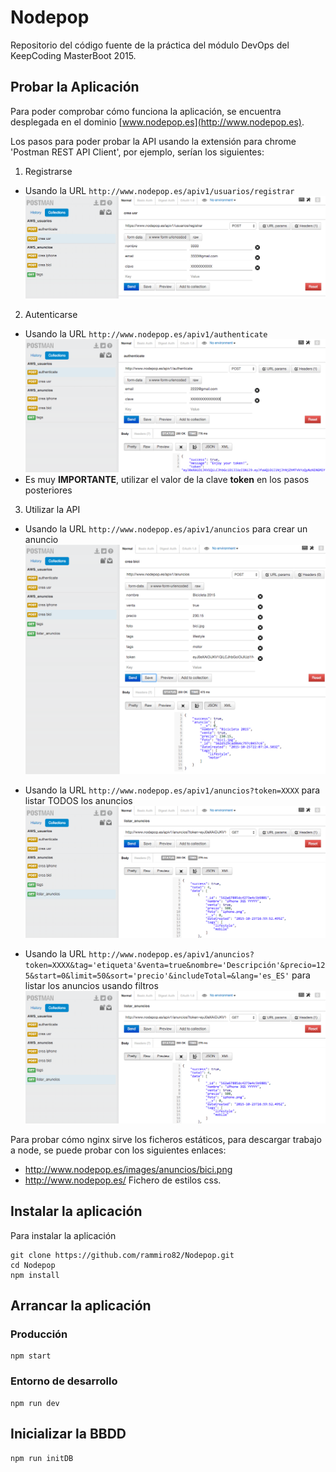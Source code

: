 # Nodepop
Repositorio del código fuente de la práctica del módulo DevOps del KeepCoding MasterBoot 2015.

## Probar la Aplicación
Para poder comprobar cómo funciona la aplicación, se encuentra desplegada en el dominio [www.nodepop.es](http://www.nodepop.es).

Los pasos para poder probar la API usando la extensión para chrome 'Postman REST API Client', por ejemplo, serían los siguientes:

1. Registrarse  
 - Usando la URL ``http://www.nodepop.es/apiv1/usuarios/registrar``
![Sin titulo](https://raw.githubusercontent.com/rammiro82/KeepCoding/master/Git/img_temp/01_registrarse.png "Registrarse en la App")

2. Autenticarse  
 - Usando la URL ``http://www.nodepop.es/apiv1/authenticate``
![Sin titulo](https://raw.githubusercontent.com/rammiro82/KeepCoding/master/Git/img_temp/02_autenticarse.png "Autenticarse en la App")
 - Es muy **IMPORTANTE**, utilizar el valor de la clave **token** en los pasos posteriores
3. Utilizar la API  
 - Usando la URL ``http://www.nodepop.es/apiv1/anuncios`` para crear un anuncio
![Sin titulo](https://raw.githubusercontent.com/rammiro82/KeepCoding/master/Git/img_temp/03_3_crearAnuncio.png "Crear anuncios en la App")

 - Usando la URL ``http://www.nodepop.es/apiv1/anuncios?token=XXXX`` para listar TODOS los anuncios
![Sin titulo](https://raw.githubusercontent.com/rammiro82/KeepCoding/master/Git/img_temp/03_2_consultarAuncios.png "Crear anuncios en la App")

 - Usando la URL ``http://www.nodepop.es/apiv1/anuncios?token=XXXX&tag='etiqueta'&venta=true&nombre='Descripción'&precio=125&start=0&limit=50&sort='precio'&includeTotal=&lang='es_ES'`` para listar los anuncios usando filtros
![Sin titulo](https://raw.githubusercontent.com/rammiro82/KeepCoding/master/Git/img_temp/03_2_consultarAuncios.png "Crear anuncios en la App")

Para probar cómo nginx sirve los ficheros estáticos, para descargar trabajo a node, se puede probar con los siguientes enlaces:  

- <http://www.nodepop.es/images/anuncios/bici.png> 
- <http://www.nodepop.es/> Fichero de estilos css.

## Instalar la aplicación

Para instalar la aplicación
```
git clone https://github.com/rammiro82/Nodepop.git
cd Nodepop
npm install
```

## Arrancar la aplicación

### Producción
```
npm start
```

### Entorno de desarrollo
```
npm run dev
```

## Inicializar la BBDD

```
npm run initDB
```